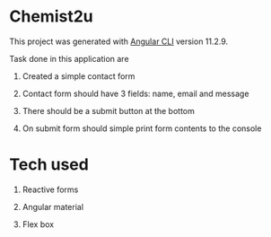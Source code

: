 #

# Chemist2u

This project was generated with [Angular CLI](https://github.com/angular/angular-cli) version 11.2.9.

Task done in this application are

1. Created a simple contact form

2. Contact form should have 3 fields: name, email and message

3. There should be a submit button at the bottom

4. On submit form should simple print form contents to the console

# Tech used

1. Reactive forms

2. Angular material

3. Flex box
